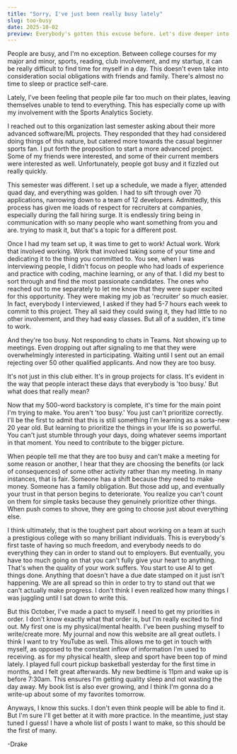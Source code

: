 ```yaml
---
title: "Sorry, I've just been really busy lately"
slug: too-busy
date: 2025-10-02
preview: Everybody's gotten this excuse before. Let's dive deeper into the line we hear everywhere.
---
```

People are busy, and I'm no exception. Between college courses for my major and minor, sports, reading, club involvement, and my startup, it can be really difficult to find time for myself in a day. This doesn't even take into consideration social obligations with friends and family. There's almost no time to sleep or practice self-care.

Lately, I've been feeling that people pile far too much on their plates, leaving themselves unable to tend to everything. This has especially come up with my involvement with the Sports Analytics Society.

I reached out to this organization last semester asking about their more advanced software/ML projects. They responded that they had considered doing things of this nature, but catered more towards the casual beginner sports fan. I put forth the proposition to start a more advanced project. Some of my friends were interested, and some of their current members were interested as well. Unfortunately, people got busy and it fizzled out really quickly.

This semester was different. I set up a schedule, we made a flyer, attended quad day, and everything was golden. I had to sift through over 70 applications, narrowing down to a team of 12 developers. Admittedly, this process has given me loads of respect for recruiters at companies, especially during the fall hiring surge. It is endlessly tiring being in communication with so many people who want something from you and are. trying to mask it, but that's a topic for a different post.

Once I had my team set up, it was time to get to work! Actual work. Work that involved working. Work that involved taking some of your time and dedicating it to the thing you committed to. You see, when I was interviewing people, I didn't focus on people who had loads of experience and practice with coding, machine learning, or any of that. I did my best to sort through and find the most passionate candidates. The ones who reached out to me separately to let me know that they were super excited for this opportunity. They were making my job as 'recruiter' so much easier. In fact, everybody I interviewed, I asked if they had 5-7 hours each week to commit to this project. They all said they could swing it, they had little to no other involvement, and they had easy classes. But all of a sudden, it's time to work.

And they're too busy. Not responding to chats in Teams. Not showing up to meetings. Even dropping out after signaling to me that they were overwhelmingly interested in participating. Waiting until I sent out an email rejecting over 50 other qualified applicants. And now they are too busy.

It's not just in this club either. It's in group projects for class. It's evident in the way that people interact these days that everybody is 'too busy.' But what does that really mean?

Now that my 500-word backstory is complete, it's time for the main point I'm trying to make. You aren't 'too busy.' You just can't prioritize correctly. I'll be the first to admit that this is still something I'm learning as a sorta-new 20 year old. But learning to prioritize the things in your life is so powerful. You can't just stumble through your days, doing whatever seems important in that moment. You need to contribute to the bigger picture. 

When people tell me that they are too busy and can't make a meeting for some reason or another, I hear that they are choosing the benefits (or lack of consequences) of some other activity rather than my meeting. In many instances, that is fair. Someone has a shift because they need to make money. Someone has a family obligation. But those add up, and eventually your trust in that person begins to deteriorate. You realize you can't count on them for simple tasks because they genuinely prioritize other things. When push comes to shove, they are going to choose just about everything else. 

I think ultimately, that is the toughest part about working on a team at such a prestigious college with so many brilliant individuals. This is everybody's first taste of having so much freedom, and everybody needs to do everything they can in order to stand out to employers. But eventually, you have too much going on that you can't fully give your heart to anything. That's when the quality of your work suffers. You start to use AI to get things done. Anything that doesn't have a due date stamped on it just isn't happening. We are all spread so thin in order to try to stand out that we can't actually make progress. I don't think I even realized how many things I was juggling until I sat down to write this.

But this October, I've made a pact to myself. I need to get my priorities in order. I don't know exactly what that order is, but I'm really excited to find out. My first one is my physical/mental health. I've been pushing myself to write/create more. My journal and now this website are all great outlets. I think I want to try YouTube as well. This allows me to get in touch with myself, as opposed to the constant inflow of information I'm used to receiving. as for my physical health, sleep and sport have been top of mind lately. I played full court pickup basketball yesterday for the first time in months, and I felt great afterwards. My new bedtime is 11pm and wake up is before 7:30am. This ensures I'm getting quality sleep and not wasting the day away. My book list is also ever growing, and I think I'm gonna do a write-up about some of my favorites tomorrow.

Anyways, I know this sucks. I don't even think people will be able to find it. But I'm sure I'll get better at it with more practice. In the meantime, just stay tuned I guess! I have a whole list of posts I want to make, so this should be the first of many.

-Drake